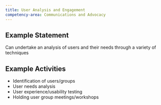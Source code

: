 ```yaml
---
title: User Analysis and Engagement
competency-area: Communications and Advocacy
---
```


## Example Statement

Can undertake an analysis of users and their needs through a variety of techniques	

## Example Activities

* Identification of users/groups
* User needs analysis
* User experience/usability testing
* Holding user group meetings/workshops
